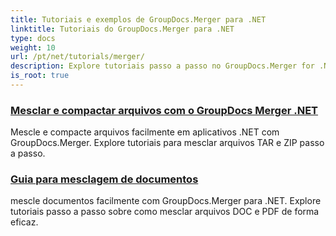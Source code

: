 ```yaml
---
title: Tutoriais e exemplos de GroupDocs.Merger para .NET
linktitle: Tutoriais do GroupDocs.Merger para .NET
type: docs
weight: 10
url: /pt/net/tutorials/merger/
description: Explore tutoriais passo a passo no GroupDocs.Merger for .NET para mesclar, dividir, reorganizar e gerenciar documentos sem esforço. Domine a manipulação de documentos com exemplos detalhados e orientação especializada.
is_root: true
---
```


### [Mesclar e compactar arquivos com o GroupDocs Merger .NET](./merge-and-compress-files/)
Mescle e compacte arquivos facilmente em aplicativos .NET com GroupDocs.Merger. Explore tutoriais para mesclar arquivos TAR e ZIP passo a passo.
### [Guia para mesclagem de documentos](./guide-to-document-merging/)
mescle documentos facilmente com GroupDocs.Merger para .NET. Explore tutoriais passo a passo sobre como mesclar arquivos DOC e PDF de forma eficaz.